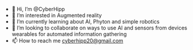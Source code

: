 - 👋 Hi, I’m @CyberHipp
- 👀 I’m interested in Augmented reality
- 🌱 I’m currently learning about AI, Phyton and simple robotics
- 💞️ I’m looking to collaborate on ways to use AI and sensors from devices wearables for automated information gathering
- 📫 How to reach me cyberhipp20@gmail.com

<!---
CyberHipp/CyberHipp is a ✨ special ✨ repository because its `README.md` (this file) appears on your GitHub profile.
You can click the Preview link to take a look at your changes.
--->
